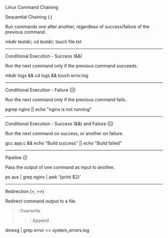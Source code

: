 Linux Command Chaining

Sequential Chaining (;)

Run commands one after another, regardless of success/failure of the previous command.

mkdir testdir; cd testdir; touch file.txt


---

Conditional Execution - Success (&&)

Run the next command only if the previous command succeeds.

mkdir logs && cd logs && touch error.log


---

Conditional Execution - Failure (||)

Run the next command only if the previous command fails.

pgrep nginx || echo "nginx is not running"


---

Conditional Execution - Success (&&) and Failure (||)

Run the next command on success, or another on failure.

gcc app.c && echo "Build success" || echo "Build failed"


---

Pipeline (|)

Pass the output of one command as input to another.

ps aux | grep nginx | awk '{print $2}'


---

Redirection (>, >>)

Redirect command output to a file.

>: Overwrite

>>: Append


dmesg | grep error >> system_errors.log
